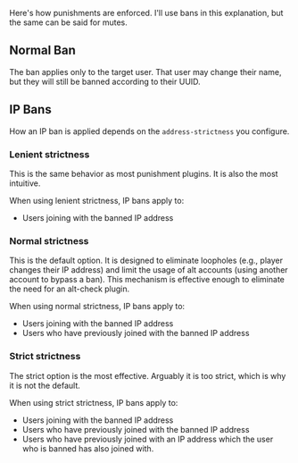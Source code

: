 Here's how punishments are enforced. I'll use bans in this explanation, but the same can be said for mutes.

## Normal Ban
The ban applies only to the target user. That user may change their name, but they will still be banned according to their UUID.

## IP Bans

How an IP ban is applied depends on the `address-strictness` you configure.

### Lenient strictness

This is the same behavior as most punishment plugins. It is also the most intuitive.

When using lenient strictness, IP bans apply to:
 * Users joining with the banned IP address

### Normal strictness

This is the default option. It is designed to eliminate loopholes (e.g., player changes their IP address) and limit the usage of alt accounts (using another account to bypass a ban). This mechanism is effective enough to eliminate the need for an alt-check plugin.

When using normal strictness, IP bans apply to:
 * Users joining with the banned IP address
 * Users who have previously joined with the banned IP address

### Strict strictness

The strict option is the most effective. Arguably it is too strict, which is why it is not the default.

When using strict strictness, IP bans apply to:
 * Users joining with the banned IP address
 * Users who have previously joined with the banned IP address
 * Users who have previously joined with an IP address which the user who is banned has also joined with.